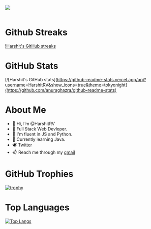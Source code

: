 ![](https://komarev.com/ghpvc/?username=HarshitRV) <br><br>
# Github Streaks
[!Harshit's GitHub streaks](https://github-readme-streak-stats.herokuapp.com/?user=HarshitRV&line_height=40&hide_border=true&theme=default)
# GitHub Stats
[![Harshit's GitHub stats](https://github-readme-stats.vercel.app/api?username=HarshitRV&show_icons=true&theme=tokyonight](https://github.com/anuraghazra/github-readme-stats)

# About Me
- 👋 Hi, I’m @HarshitRV 
- 🌱 Full Stack Web Devloper.
- 🌱 I'm fluent in JS and Python.
- 🌱 Currently learning Java.
- 🕊 [Twitter](https://twitter.com/hrv_vishwakarma)
- 📫 Reach me through my [gmail](vharshitkr01@gmail.com) <br>

# GitHub Trophies
[![trophy](https://github-profile-trophy.vercel.app/?username=HarshitRV&theme=onedark)](https://github.com/ryo-ma/github-profile-trophy) <br>

# Top Languages
[![Top Langs](https://github-readme-stats.vercel.app/api/top-langs/?username=HarshitRV)](https://github.com/anuraghazra/github-readme-stats)

<!---
lucifer00911/lucifer00911 is a Discord Bot repository  `README.md` (this file) appears on your GitHub profile.
You can click the Preview link to take a look at your changes.
--->
